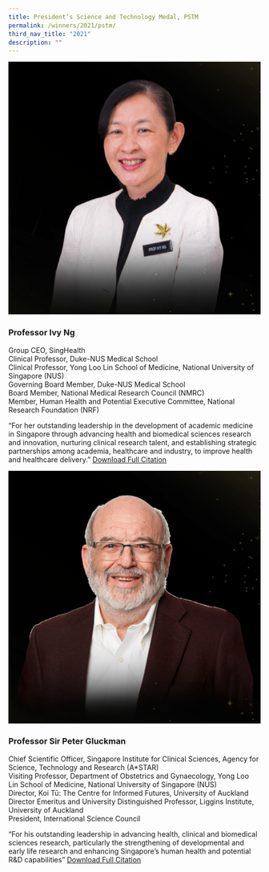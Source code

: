 ```yaml
---
title: President’s Science and Technology Medal, PSTM
permalink: /winners/2021/pstm/
third_nav_title: "2021"
description: ""
---
```

![Professor Ivy Ng](/images/Winners/2021/Ivy%20Ng.png)
### **Professor Ivy Ng**
Group CEO, SingHealth  
Clinical Professor, Duke-NUS Medical School  
Clinical Professor, Yong Loo Lin School of Medicine, National University of Singapore (NUS)  
Governing Board Member, Duke-NUS Medical School  
Board Member, National Medical Research Council (NMRC)  
Member, Human Health and Potential Executive Committee, National Research Foundation (NRF)  

“For her outstanding leadership in the development of academic medicine in Singapore through advancing health and biomedical sciences research and innovation, nurturing clinical research talent, and establishing strategic partnerships among academia, healthcare and industry, to improve health and healthcare delivery.”
[Download Full Citation](/files/Past%20Winners/PSTM%202021_Prof%20Ivy%20Ng.pdf)
   
	 
	 

![Professor Sir Peter Gluckman](/images/Winners/2021/Peter%20Gluckman.png)
### **Professor Sir Peter Gluckman**
Chief Scientific Officer, Singapore Institute for Clinical Sciences, Agency for Science, Technology and Research (A\*STAR)  
Visiting Professor, Department of Obstetrics and Gynaecology, Yong Loo Lin School of Medicine, National University of Singapore (NUS)  
Director, Koi Tū: The Centre for Informed Futures, University of Auckland  
Director Emeritus and University Distinguished Professor, Liggins Institute, University of Auckland  
President, International Science Council  

“For his outstanding leadership in advancing health, clinical and biomedical sciences research, particularly the strengthening of developmental and early life research and enhancing Singapore’s human health and potential R&D capabilities” [Download Full Citation](/files/PSTM%202021_Prof%20Sir%20Peter%20Gluckman.pdf)